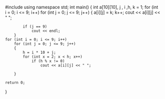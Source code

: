 #include<iostream>
using namespace std;
int main()
{
	int a[10][10], j , i ,h, k = 1;
	for (int i = 0; i <= 9; i++)
		for (int j = 0; j <= 9; j++)
		{
			a[i][j] = k;
			k++;
			cout << a[i][j] << " ";

			if (j == 9)
				cout << endl;
		}
	for (int i = 0; i <= 9; i++)
		for (int j = 0; j <= 9; j++)
		{
			h = i * 10 + j;
			for (int x = 2; x < h; x++)
				if (h % x != 0)
					cout << a[i][j] << " ";
					
		}
		
	return 0;
}
